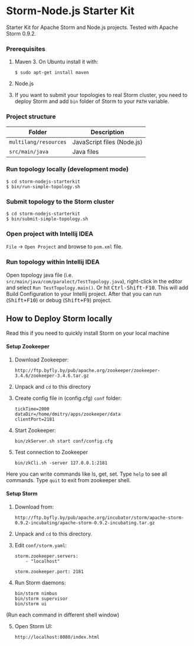 Storm-Node.js Starter Kit
=========================

Starter Kit for Apache Storm and Node.js projects. Tested with Apache Storm 0.9.2.

### Prerequisites

1. Maven 3. On Ubuntu install it with:

    ```
    $ sudo apt-get install maven
    ```

2. Node.js

3. If you want to submit your topologies to real Storm cluster, you need to deploy Storm and add `bin` folder of Storm to
your `PATH` variable.

### Project structure

| Folder                  | Description                   |
| ----------------------- |-------------------------------|
| `multilang/resources`   | JavaScript files (Node.js)    |
| `src/main/java`         | Java files                    |


### Run topology locally (development mode)

    $ cd storm-nodejs-starterkit
    $ bin/run-simple-topology.sh

### Submit topology to the Storm cluster

    $ cd storm-nodejs-starterkit
    $ bin/submit-simple-topology.sh

### Open project with Intellij IDEA

`File` -> `Open Project` and browse to `pom.xml` file.

### Run topology within Intellij IDEA

Open topology java file (i.e. `src/main/java/com/paralect/TestTopology.java`), right-click in the editor and select
`Run TestTopology.main()`. Or hit <kbd>Ctrl-Shift-F10</kbd>. This will add Build Configuration to your Intellij project. After that you can run (<kbd>Shift+F10</kbd>) or debug (<kbd>Shift+F9</kbd>) project.


## How to Deploy Storm locally


Read this if you need to quickly install Storm on your local machine

#### Setup Zookeeper


1. Download Zookeeper:

    ```
    http://ftp.byfly.by/pub/apache.org/zookeeper/zookeeper-3.4.6/zookeeper-3.4.6.tar.gz
    ```

2. Unpack and `cd` to this directory

3. Create config file in (config.cfg) `conf` folder:

    ```
    tickTime=2000
    dataDir=/home/dmitry/apps/zookeeper/data
    clientPort=2181
    ```

4. Start Zookeeper:

    ```
    bin/zkServer.sh start conf/config.cfg
    ```

5. Test connection to Zookeeper

    ```
    bin/zkCli.sh -server 127.0.0.1:2181
    ```

Here you can write commands like ls, get, set. Type `help` to see all commands. Type `quit` to exit from zookeeper shell.


#### Setup Storm

1. Download from:

    ```
    http://ftp.byfly.by/pub/apache.org/incubator/storm/apache-storm-0.9.2-incubating/apache-storm-0.9.2-incubating.tar.gz
    ```

2. Unpack and `cd` to this directory.

3. Edit `conf/storm.yaml`:

    ```
    storm.zookeeper.servers:
        - "localhost"

    storm.zookeeper.port: 2181
    ```

4. Run Storm daemons:

    ```
    bin/storm nimbus
    bin/storm supervisor
    bin/storm ui
    ```

(Run each command in different shell window)

5. Open Storm UI:

    ```
    http://localhost:8080/index.html
    ```

